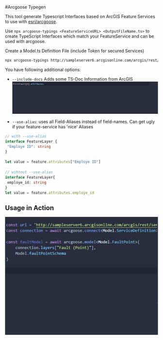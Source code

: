 
#Arcgoose Typegen

This tool generate Typescript Interfaces based on ArcGIS Feature Services to use with [esri/arcgoose](https://github.com/esri/arcgoose).

Use `npx arcgoose-typings <FeatureServiceURL> <OutputFileName.ts>` to create TypeScript Interfaces which match your FeatureService and can be used with arcgoose.

Create a Model.ts Definition File (include Token for secured Services)
```bash
npx arcgoose-typings http://sampleserver6.arcgisonline.com/arcgis/rest/services/Energy/Geology/FeatureServer Model.ts
```

You have following additional options:
 - `--include-docs` Adds some TS-Doc Information from ArcGIS
 ![Docs](media/docs.gif)

 - `--use-alias`: uses all Field-Aliases instead of field-names. Can get ugly if your feature-service has 'nice' Aliases
 ```typescript
// with --use-alias
interface FeatureLayer {
  "Employe ID": string
}

let value = feature.attributes["Employe ID"]

// wihtout --use-alias
interface FeatureLayer{
  employe_id: string
}
let value = feature.attributes.employe_id
 ```

 ## Usage in Action
 ![Usage](media/types.gif)